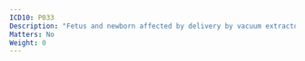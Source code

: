 ```yaml
---
ICD10: P033
Description: "Fetus and newborn affected by delivery by vacuum extractor [ventouse]"
Matters: No
Weight: 0
---
```


